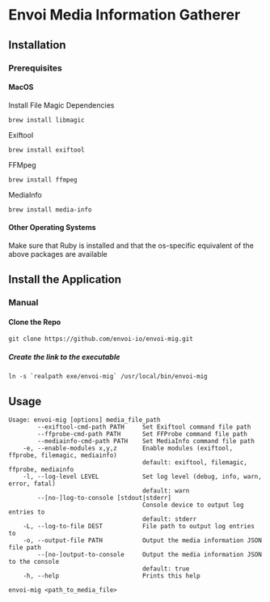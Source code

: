 # Envoi Media Information Gatherer

## Installation

### Prerequisites

#### MacOS

Install File Magic Dependencies 
```
brew install libmagic
```

Exiftool
```
brew install exiftool
```

FFMpeg
```
brew install ffmpeg
```

MediaInfo
```
brew install media-info
```

#### Other Operating Systems

Make sure that Ruby is installed and that the os-specific equivalent of the above packages are available 

## Install the Application


### Manual

#### Clone the Repo

```shell
git clone https://github.com/envoi-io/envoi-mig.git
```

##### Create the link to the executable

```shell
ln -s `realpath exe/envoi-mig` /usr/local/bin/envoi-mig
```

## Usage

```shell
Usage: envoi-mig [options] media_file_path
        --exiftool-cmd-path PATH     Set Exiftool command file path
        --ffprobe-cmd-path PATH      Set FFProbe command file path
        --mediainfo-cmd-path PATH    Set MediaInfo command file path
    -e, --enable-modules x,y,z       Enable modules (exiftool, ffprobe, filemagic, mediainfo)
                                     default: exiftool, filemagic, ffprobe, mediainfo
    -l, --log-level LEVEL            Set log level (debug, info, warn, error, fatal)
                                     default: warn
        --[no-]log-to-console [stdout|stderr]
                                     Console device to output log entries to
                                     default: stderr
    -L, --log-to-file DEST           File path to output log entries to
    -o, --output-file PATH           Output the media information JSON file path
        --[no-]output-to-console     Output the media information JSON to the console
                                     default: true
    -h, --help                       Prints this help

```

```shell
envoi-mig <path_to_media_file>
```





